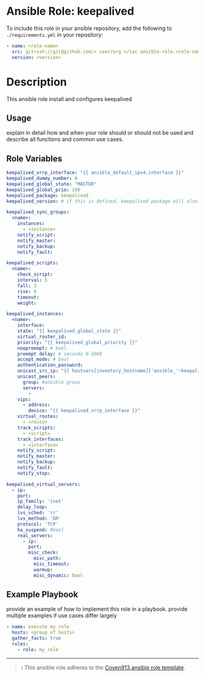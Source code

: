 # Ansible Role: keepalived

To include this role in your ansible repository, add the following to  `./requirements.yml` in your repository:

```yaml
- name: <role-name>
  src: git+ssh://git@github.com/< user/org >/iac.ansible-role.<role-name>.git
  version: <version>
```

# Description

This ansible role install and configures keepalived

## Usage

explain in detail how and when your role should or should not be used and describe all functions and common use cases.


## Role Variables

```yaml
keepalived_vrrp_interface: "{{ ansible_default_ipv4.interface }}"
keepalived_dummy_number: 0
keepalived_global_state: "MASTER"
keepalived_global_prio: 100
keepalived_package: keepalived
keepalived_version: # if this is defined, keepalived package will also be pinned to this specific version

keepalived_sync_groups:
  <name>:
    instances:
      - <instance>
    notify_script:
    notify_master:
    notify_backup:
    notify_fault:

keepalived_scripts:
  <name>:
    check_script:
    interval: 5
    fall: 3
    rise: 6
    timeout:
    weight:

keepalived_instances:
  <name>:
    interface:
    state: "{{ keepalived_global_state }}"
    virtual_router_id:
    priority: "{{ keepalived_global_priority }}"
    noopreempt: # bool
    preempt delay: # seconds 0-1000
    accept_mode: # bool
    authentication_password:
    unicast_src_ip: "{{ hostvars[inventory_hostname]['ansible_'~keepalived_vrrp_interface].ipv4.address }}"
    unicast_peers:
      group: #ansible group
      servers:
        -
    vips:
      - address:
        device: "{{ keepalived_vrrp_interface }}"
    virtual_routes:
      - <route>
    track_scripts:
      - <script>
    track_interfaces:
      - <interface>
    notify_script:
    notify_master:
    notify_backup:
    notify_fault:
    notify_stop:

keepalived_virtual_servers:
  - ip:
    port:
    ip_family: 'inet'
    delay_loop:
    lvs_sched: 'rr'
    lvs_method: 'DR'
    protocol: 'TCP'
    ha_suspend: #bool
    real_servers:
      - ip:
        port:
        misc_check:
          misc_path:
          misc_timeout:
          warmup:
          misc_dynamic: bool
```

## Example Playbook

provide an example of how to implement this role in a playbook. provide multiple examples if use cases differ largely

```yaml
- name: execute my role
  hosts: <group of hosts>
  gather_facts: true
  roles:
    - role: my_role
```

---
> ℹ️ This ansible role adheres to the [Coven913 ansible role template](https://github.com/coven913/template.ansible-role).
